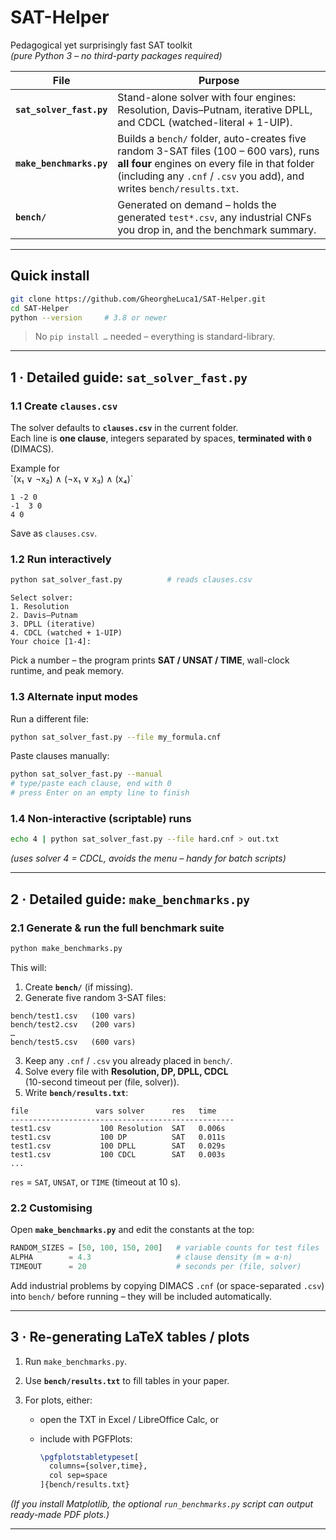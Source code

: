 # SAT-Helper

Pedagogical yet surprisingly fast SAT toolkit  
*(pure Python 3 – no third-party packages required)*

| File | Purpose |
|------|---------|
| **`sat_solver_fast.py`** | Stand-alone solver with four engines: Resolution, Davis–Putnam, iterative DPLL, and CDCL (watched-literal + 1-UIP). |
| **`make_benchmarks.py`** | Builds a `bench/` folder, auto-creates five random 3-SAT files (100 – 600 vars), runs **all four** engines on every file in that folder (including any `.cnf` / `.csv` you add), and writes `bench/results.txt`. |
| **`bench/`** | Generated on demand – holds the generated `test*.csv`, any industrial CNFs you drop in, and the benchmark summary. |

---

## Quick install

```bash
git clone https://github.com/GheorgheLuca1/SAT-Helper.git
cd SAT-Helper
python --version     # 3.8 or newer
```

> No `pip install …` needed – everything is standard-library.

---

## 1 · Detailed guide: `sat_solver_fast.py`

### 1.1 Create `clauses.csv`

The solver defaults to **`clauses.csv`** in the current folder.  
Each line is **one clause**, integers separated by spaces, **terminated with `0`** (DIMACS).

Example for  
\`(x₁ ∨ ¬x₂) ∧ (¬x₁ ∨ x₃) ∧ (x₄)\`

```text
1 -2 0
-1  3 0
4 0
```

Save as `clauses.csv`.

### 1.2 Run interactively

```bash
python sat_solver_fast.py          # reads clauses.csv
```

```
Select solver:
1. Resolution
2. Davis–Putnam
3. DPLL (iterative)
4. CDCL (watched + 1-UIP)
Your choice [1-4]:
```

Pick a number – the program prints **SAT / UNSAT / TIME**, wall-clock
runtime, and peak memory.

### 1.3 Alternate input modes

Run a different file:

```bash
python sat_solver_fast.py --file my_formula.cnf
```

Paste clauses manually:

```bash
python sat_solver_fast.py --manual
# type/paste each clause, end with 0
# press Enter on an empty line to finish
```

### 1.4 Non-interactive (scriptable) runs

```bash
echo 4 | python sat_solver_fast.py --file hard.cnf > out.txt
```

*(uses solver 4 = CDCL, avoids the menu – handy for batch scripts)*

---

## 2 · Detailed guide: `make_benchmarks.py`

### 2.1 Generate & run the full benchmark suite

```bash
python make_benchmarks.py
```

This will:

1. Create **`bench/`** (if missing).  
2. Generate five random 3-SAT files:

```
bench/test1.csv   (100 vars)
bench/test2.csv   (200 vars)
…
bench/test5.csv   (600 vars)
```

3. Keep any `.cnf` / `.csv` you already placed in `bench/`.  
4. Solve every file with **Resolution, DP, DPLL, CDCL**  
   (10-second timeout per (file, solver)).  
5. Write **`bench/results.txt`**:

```text
file               vars solver      res   time
--------------------------------------------------
test1.csv           100 Resolution  SAT   0.006s
test1.csv           100 DP          SAT   0.011s
test1.csv           100 DPLL        SAT   0.029s
test1.csv           100 CDCL        SAT   0.003s
...
```

`res` = `SAT`, `UNSAT`, or `TIME` (timeout at 10 s).

### 2.2 Customising

Open **`make_benchmarks.py`** and edit the constants at the top:

```python
RANDOM_SIZES = [50, 100, 150, 200]   # variable counts for test files
ALPHA        = 4.3                   # clause density (m = α·n)
TIMEOUT      = 20                    # seconds per (file, solver)
```

Add industrial problems by copying DIMACS `.cnf` (or space-separated
`.csv`) into `bench/` before running – they will be included automatically.

---

## 3 · Re-generating LaTeX tables / plots

1. Run `make_benchmarks.py`.  
2. Use **`bench/results.txt`** to fill tables in your paper.  
3. For plots, either:

   * open the TXT in Excel / LibreOffice Calc, or  
   * include with PGFPlots:

     ```latex
     \pgfplotstabletypeset[
       columns={solver,time},
       col sep=space
     ]{bench/results.txt}
     ```

*(If you install Matplotlib, the optional `run_benchmarks.py` script can
output ready-made PDF plots.)*

---
